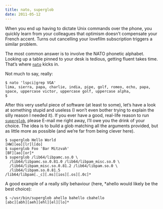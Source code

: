 ```yaml
---
title: nato, superglob
date: 2011-05-12
---
```


When you end up having to dictate Unix commands over the phone, you quickly learn from your colleagues that optimism doesn’t compensate your French accent. Turns out cancelling your lovefilm subscription triggers a similar problem.

The most common answer is to involve the NATO phonetic alphabet. Looking up a table pinned to your desk is tedious, getting fluent takes time. That’s where [`nato`](https://github.com/pcarrier/stuff/blob/master/fun/nato.c) kicks in.

Not much to say, really:

```
$ nato 'lspci|grep VGA'
lima, sierra, papa, charlie, india, pipe, golf, romeo, echo, papa, space, uppercase victor, uppercase golf, uppercase alpha, 
$
```

After this very useful piece of software (at least to some), let’s have a look at something stupid and useless (I won’t even bother trying to explain the silly reason I needed it). If you ever have a good, real-life reason to run [`superglob`](https://github.com/pcarrier/stuff/blob/master/fun/superglob.c), please E-mail me right away, I’ll owe you the drink of your choice. The idea is to build a glob matching all the arguments provided, but as little more as possible (and we’re far from being clever here).

```
$ superglob Hello World
[HW][eo][lr]l[do]
$ superglob Foo 'Bar Mitzvah'
[BF][ao][or]*
$ superglob /lib64/libpamc.so.0 \
  /lib64/libpamc.so.0.81.0 /lib64/libpam_misc.so.0 \
  /lib64/libpam_misc.so.0.81.2 /lib64/libpam.so.0 \
  /lib64/libpam.so.0.81.5
/lib64/libpam[._c][.ms][ios][.os][.0c]*
```

A good example of a really silly behaviour (here, *ahello would likely be the best choice):

```
$ ~/usr/bin/superglob ahello bahello cbahello
[abc][abh][aeh][ehl][el][lo]*
```
